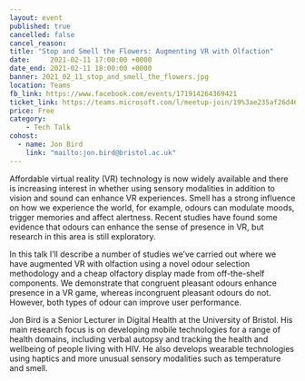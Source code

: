 ```yaml
---
layout: event
published: true
cancelled: false
cancel_reason:
title: "Stop and Smell the Flowers: Augmenting VR with Olfaction"
date:     2021-02-11 17:00:00 +0000
date_end: 2021-02-11 18:00:00 +0000
banner: 2021_02_11_stop_and_smell_the_flowers.jpg
location: Teams
fb_link: https://www.facebook.com/events/171914264369421
ticket_link: https://teams.microsoft.com/l/meetup-join/19%3ae235af26d46143b39a0d96ba8868edc0%40thread.tacv2/1612177268048?context=%7b%22Tid%22%3a%22b2e47f30-cd7d-4a4e-a5da-b18cf1a4151b%22%2c%22Oid%22%3a%226e61c35b-613a-4904-aede-b98164d29997%22%7d
price: Free
category:
    - Tech Talk
cohost:
  - name: Jon Bird
    link: "mailto:jon.bird@bristol.ac.uk"
---
```

Affordable virtual reality (VR) technology is now widely available and there is increasing interest in whether using sensory modalities in addition to vision and sound can enhance VR experiences. Smell has a strong influence on how we experience the world, for example, odours can modulate moods, trigger memories and affect alertness. Recent studies have found some evidence that odours can enhance the sense of presence in VR, but research in this area is still exploratory.

In this talk I’ll describe a number of studies we’ve carried out where we have augmented VR with olfaction using a novel odour selection methodology and a cheap olfactory display made from off-the-shelf components. We demonstrate that congruent pleasant odours enhance presence in a VR game, whereas incongruent pleasant odours do not. However, both types of odour can improve user performance.

Jon Bird is a Senior Lecturer in Digital Health at the University of Bristol. His main research focus is on developing mobile technologies for a range of health domains, including verbal autopsy and tracking the health and wellbeing of people living with HIV. He also develops wearable technologies using haptics and more unusual sensory modalities such as temperature and smell.
